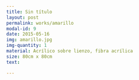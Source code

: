 ```yaml
---
title: Sin título
layout: post
permalink: works/amarillo
modal-id: 9
date: 2015-05-16
img: amarillo.jpg
img-quantity: 1
material: Acrílico sobre lienzo, fibra acrílica
size: 80cm x 80cm
text:

---
```

